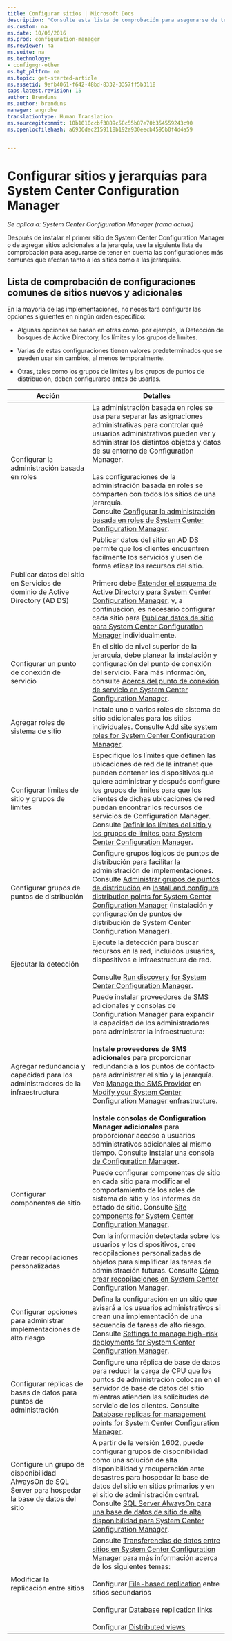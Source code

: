 ```yaml
---
title: Configurar sitios | Microsoft Docs
description: "Consulte esta lista de comprobación para asegurarse de tener en cuenta las configuraciones más comunes que afectan a los sitios y las jerarquías."
ms.custom: na
ms.date: 10/06/2016
ms.prod: configuration-manager
ms.reviewer: na
ms.suite: na
ms.technology:
- configmgr-other
ms.tgt_pltfrm: na
ms.topic: get-started-article
ms.assetid: 9efb4061-f642-48bd-8332-3357ff5b3118
caps.latest.revision: 15
author: Brenduns
ms.author: brenduns
manager: angrobe
translationtype: Human Translation
ms.sourcegitcommit: 10b1010ccbf3889c58c55b87e70b354559243c90
ms.openlocfilehash: a6936dac2159118b192a930eecb4595b0f4d4a59


---
```

# <a name="configure-sites-and-hierarchies-for-system-center-configuration-manager"></a>Configurar sitios y jerarquías para System Center Configuration Manager

*Se aplica a: System Center Configuration Manager (rama actual)*

Después de instalar el primer sitio de System Center Configuration Manager o de agregar sitios adicionales a la jerarquía, use la siguiente lista de comprobación para asegurarse de tener en cuenta las configuraciones más comunes que afectan tanto a los sitios como a las jerarquías.  

## <a name="checklist-of-common-configurations-for-new-and-additional-sites"></a>Lista de comprobación de configuraciones comunes de sitios nuevos y adicionales  
 En la mayoría de las implementaciones, no necesitará configurar las opciones siguientes en ningún orden específico:  

-   Algunas opciones se basan en otras como, por ejemplo, la Detección de bosques de Active Directory, los límites y los grupos de límites.  

-   Varias de estas configuraciones tienen valores predeterminados que se pueden usar sin cambios, al menos temporalmente.  

-   Otras, tales como los grupos de límites y los grupos de puntos de distribución, deben configurarse antes de usarlas.  

|Acción|Detalles|  
|------------|-------------|  
|Configurar la administración basada en roles|La administración basada en roles se usa para separar las asignaciones administrativas para controlar qué usuarios administrativos pueden ver y administrar los distintos objetos y datos de su entorno de Configuration Manager.<br /><br /> Las configuraciones de la administración basada en roles se comparten con todos los sitios de una jerarquía.   <br />Consulte [Configurar la administración basada en roles de System Center Configuration Manager](../../../../core/servers/deploy/configure/configure-role-based-administration.md).|  
|Publicar datos del sitio en Servicios de dominio de Active Directory (AD DS)|Publicar datos del sitio en AD DS permite que los clientes encuentren fácilmente los servicios y usen de forma eficaz los recursos del sitio.<br /><br /> Primero debe [Extender el esquema de Active Directory para System Center Configuration Manager](../../../../core/plan-design/network/extend-the-active-directory-schema.md), y, a continuación, es necesario configurar cada sitio para [Publicar datos de sitio para System Center Configuration Manager](../../../../core/servers/deploy/configure/publish-site-data.md) individualmente.|  
|Configurar un punto de conexión de servicio|En el sitio de nivel superior de la jerarquía, debe planear la instalación y configuración del punto de conexión del servicio. Para más información, consulte [Acerca del punto de conexión de servicio en System Center Configuration Manager](../../../../core/servers/deploy/configure/about-the-service-connection-point.md).|  
|Agregar roles de sistema de sitio|Instale uno o varios roles de sistema de sitio adicionales para los sitios individuales.  Consulte [Add site system roles for System Center Configuration Manager](../../../../core/servers/deploy/configure/add-site-system-roles.md).|  
|Configurar límites de sitio y grupos de límites|Especifique los límites que definen las ubicaciones de red de la intranet que pueden contener los dispositivos que quiere administrar y después configure los grupos de límites para que los clientes de dichas ubicaciones de red puedan encontrar los recursos de servicios de Configuration Manager. Consulte [Definir los límites del sitio y los grupos de límites para System Center Configuration Manager](../../../../core/servers/deploy/configure/define-site-boundaries-and-boundary-groups.md).|  
|Configurar grupos de puntos de distribución|Configure grupos lógicos de puntos de distribución para facilitar la administración de implementaciones. Consulte [Administrar grupos de puntos de distribución](../../../../core/servers/deploy/configure/install-and-configure-distribution-points.md#bkmk_manage) en [Install and configure distribution points for System Center Configuration Manager](../../../../core/servers/deploy/configure/install-and-configure-distribution-points.md) (Instalación y configuración de puntos de distribución de System Center Configuration Manager).|  
|Ejecutar la detección|Ejecute la detección para buscar recursos en la red, incluidos usuarios, dispositivos e infraestructura de red.<br /><br /> Consulte [Run discovery for System Center Configuration Manager](../../../../core/servers/deploy/configure/run-discovery.md).|  
|Agregar redundancia y capacidad para los administradores de la infraestructura|Puede instalar proveedores de SMS adicionales y consolas de Configuration Manager para expandir la capacidad de los administradores para administrar la infraestructura:<br /><br /> **Instale proveedores de SMS adicionales** para proporcionar redundancia a los puntos de contacto para administrar el sitio y la jerarquía. Vea [Manage the SMS Provider](../../../../core/servers/manage/modify-your-infrastructure.md#BKMK_ManageSMSprovider) en [Modify your System Center Configuration Manager enfrastructure](../../../../core/servers/manage/modify-your-infrastructure.md).<br /><br /> **Instale consolas de Configuration Manager adicionales** para proporcionar acceso a usuarios administrativos adicionales al mismo tiempo. Consulte [Instalar una consola de Configuration Manager](../../../../core/servers/deploy/install/install-consoles.md).|  
|Configurar componentes de sitio|Puede configurar componentes de sitio en cada sitio para modificar el comportamiento de los roles de sistema de sitio y los informes de estado de sitio. Consulte [Site components for System Center Configuration Manager](../../../../core/servers/deploy/configure/site-components.md).|  
|Crear recopilaciones personalizadas|Con la información detectada sobre los usuarios y los dispositivos, cree recopilaciones personalizadas de objetos para simplificar las tareas de administración futuras. Consulte [Cómo crear recopilaciones en System Center Configuration Manager](../../../../core/clients/manage/collections/create-collections.md).|  
|Configurar opciones para administrar implementaciones de alto riesgo|Defina la configuración en un sitio que avisará a los usuarios administrativos si crean una implementación de una secuencia de tareas de alto riesgo.  Consulte [Settings to manage high-risk deployments for System Center Configuration Manager](../../../../protect/understand/settings-to-manage-high-risk-deployments.md).|  
|Configurar réplicas de bases de datos para puntos de administración|Configure una réplica de base de datos para reducir la carga de CPU que los puntos de administración colocan en el servidor de base de datos del sitio mientras atienden las solicitudes de servicio de los clientes. Consulte [Database replicas for management points for System Center Configuration Manager](../../../../core/servers/deploy/configure/database-replicas-for-management-points.md).|  
|Configure un grupo de disponibilidad AlwaysOn de SQL Server para hospedar la base de datos del sitio|A partir de la versión 1602, puede configurar grupos de disponibilidad como una solución de alta disponibilidad y recuperación ante desastres para hospedar la base de datos del sitio en sitios primarios y en el sitio de administración central. Consulte [SQL Server AlwaysOn para una base de datos de sitio de alta disponibilidad para System Center Configuration Manager](../../../../core/servers/deploy/configure/sql-server-alwayson-for-a-highly-available-site-database.md).|  
|Modificar la replicación entre sitios|Consulte [Transferencias de datos entre sitios en System Center Configuration Manager](../../../../core/servers/manage/data-transfers-between-sites.md) para más información acerca de los siguientes temas:<br /><br /> Configurar [File-based replication](../../../../core/servers/manage/data-transfers-between-sites.md#bkmk_fileroute) entre sitios secundarios<br /><br /> Configurar [Database replication links](../../../../core/servers/manage/data-transfers-between-sites.md#bkmk_Dblinks)<br /><br /> Configurar [Distributed views](../../../../core/servers/manage/data-transfers-between-sites.md#bkmk_distviews)|  



<!--HONumber=Dec16_HO3-->


